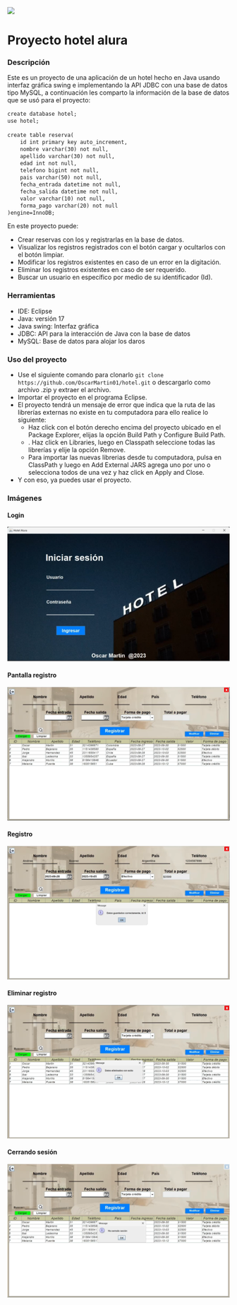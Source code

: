 ![](https://cdn.iconscout.com/icon/free/png-512/free-java-2038875-1720088.png?f=avif&w=256)

# Proyecto hotel alura

### Descripción
Este es un proyecto de una aplicación de un hotel hecho en Java usando interfaz gráfica swing e implementando la API JDBC con una base de datos tipo MySQL, a continuación les comparto la información de la base de datos que se usó para el proyecto:

	create database hotel;
	use hotel;

	create table reserva(
		id int primary key auto_increment,
		nombre varchar(30) not null,
		apellido varchar(30) not null,
		edad int not null,
		telefono bigint not null,
		pais varchar(50) not null,
		fecha_entrada datetime not null,
		fecha_salida datetime not null,
		valor varchar(10) not null,
		forma_pago varchar(20) not null
	)engine=InnoDB;

En este proyecto puede:
+ Crear reservas con los y registrarlas en la base de datos.
+ Visualizar los registros registrados con el botón cargar y ocultarlos con el botón limpiar.
+ Modificar los registros existentes en caso de un error en la digitación.
+ Eliminar los registros existentes en caso de ser requerido.
+ Buscar un usuario en específico por medio de su identificador (Id).

### Herramientas
- IDE: Eclipse
- Java: versión 17
- Java swing: Interfaz gráfica
- JDBC: API para la interacción de Java con la base de datos
- MySQL: Base de datos para alojar los daros

### Uso del proyecto
+ Use el siguiente comando para clonarlo `git clone https://github.com/OscarMartin01/hotel.git` o descargarlo como archivo .zip y extraer el archivo.
+ Importar el proyecto en el programa Eclipse.
+ El proyecto tendrá un mensaje de error que indica que la ruta de las librerías externas no existe en tu computadora para ello realice lo siguiente:
     + Haz click con el botón derecho encima del proyecto ubicado en el Package Explorer, elijas la opción Build Path y Configure Build Path.
	+ . Haz click en Libraries, luego en Classpath seleccione todas las librerías y elije la opción Remove.
	+ Para importar las nuevas librerias desde tu computadora, pulsa en ClassPath y luego en Add External JARS agrega uno por uno o selecciona todos de una vez y haz click en Apply and Close.
+ Y con eso, ya puedes usar el proyecto.

### Imágenes

#### Login

![](https://github.com/OscarMartin01/hotel/blob/main/src/img/login.png)

#### Pantalla registro

![](https://github.com/OscarMartin01/hotel/blob/main/src/img/pantalla.png)

#### Registro

![](https://github.com/OscarMartin01/hotel/blob/main/src/img/registroGuaardado.png)

#### Eliminar registro

![](https://github.com/OscarMartin01/hotel/blob/main/src/img/registroEliminado.png)

#### Cerrando sesión

![](https://github.com/OscarMartin01/hotel/blob/main/src/img/cerrarSesion.png)
